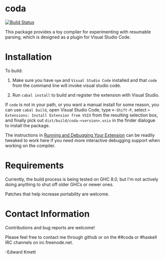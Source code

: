 coda
====

[![Build Status](https://secure.travis-ci.org/ekmett/coda.png?branch=master)](http://travis-ci.org/ekmett/coda)

This package provides a toy compiler for experimenting with resumable parsing, which is designed as a plugin for Visual Studio Code.

Installation
============

To build:

1. Make sure you have `npm` and `Visual Studio Code` installed and that `code` from the command line will invoke visual studio code.

2. Run `cabal install` to build and register the extension with Visual Studio.

If `code` is not in your path, or you want a manual install for some reason, you can use `cabal build`, open Visual Studio
Code, type `⌘-Shift-P`, select `> Extensions: Install Extension from VSIX` from the resulting selection box, and finally pick out `dist/build/coda-<version>.vsix` in the finder dialogue to install the package.

The instructions in [Running and Debugging Your Extension](https://code.visualstudio.com/docs/extensions/debugging-extensions)
can be readily tweaked to work here if you need more interactive debugging support when working on the compiler.

Requirements
============

Currently, the build process is being tested on GHC 8.0, but I'm not actively doing anything to shut off older GHCs or newer ones.

Patches that help increase portability are welcome.

Contact Information
===================

Contributions and bug reports are welcome!

Please feel free to contact me through github or on the ##coda or #haskell IRC channels on irc.freenode.net.

-Edward Kmett
